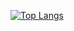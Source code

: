 [![Top Langs](https://github-readme-stats.vercel.app/api/top-langs/?username=ItoSeiy&layout=compact&theme=onedark)](https://github.com/anuraghazra/github-readme-stats)
